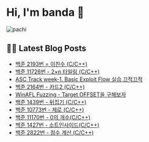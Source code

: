 # Hi, I'm banda 👋



![pachi](https://github.com/banda59/banda59/blob/main/gif/Kirby.gif)

## 🔐😽 Latest Blog Posts



<ul><li><a href='http://spacefriend.tistory.com/92' target='_blank'>백준 2193번 = 이친수 (C/C++)</a></li><li><a href='http://spacefriend.tistory.com/91' target='_blank'>백준 11726번 - 2&times;n 타일링 (C/C++)</a></li><li><a href='http://spacefriend.tistory.com/90' target='_blank'>ASC Track week-1. Basic Exploit Flow 실습 끄적끄적</a></li><li><a href='http://spacefriend.tistory.com/89' target='_blank'>백준 2164번 - 카드2 (C/C++)</a></li><li><a href='http://spacefriend.tistory.com/88' target='_blank'>WinAFL Fuzzing - Target OFFSET을 구해보자</a></li><li><a href='http://spacefriend.tistory.com/87' target='_blank'>백준 1439번 - 뒤집기 (C/C++)</a></li><li><a href='http://spacefriend.tistory.com/86' target='_blank'>백준 10773번 - 제로 (C/C++)</a></li><li><a href='http://spacefriend.tistory.com/85' target='_blank'>백준 11170번 - 0의 개수(C/C++)</a></li><li><a href='http://spacefriend.tistory.com/84' target='_blank'>백준 1427번 - 소트인사이드(C/C++)</a></li><li><a href='http://spacefriend.tistory.com/83' target='_blank'>백준 2822번 - 점수 계산 (C/C++)</a></li></ul>